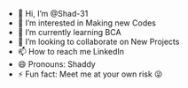 - 👋 Hi, I’m @Shad-31
- 👀 I’m interested in Making new Codes
- 🌱 I’m currently learning BCA
- 💞️ I’m looking to collaborate on New Projects
- 📫 How to reach me LinkedIn
- 😄 Pronouns: Shaddy
- ⚡ Fun fact: Meet me at your own risk 😜 

<!---
Shad-31/Shad-31 is a ✨ special ✨ repository because its `README.md` (this file) appears on your GitHub profile.
You can click the Preview link to take a look at your changes.
--->
